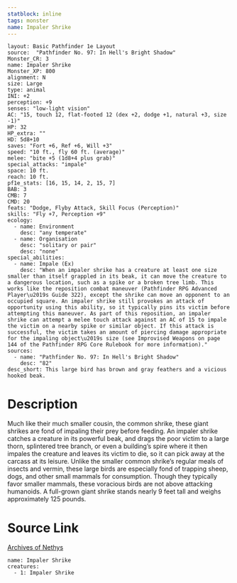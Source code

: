 ```yaml
---
statblock: inline
tags: monster
name: Impaler Shrike
---
```

```statblock
layout: Basic Pathfinder 1e Layout
source:  "Pathfinder No. 97: In Hell's Bright Shadow"
Monster_CR: 3
name: Impaler Shrike
Monster_XP: 800
alignment: N
size: Large
type: animal
INI: +2
perception: +9
senses: "low-light vision"
AC: "15, touch 12, flat-footed 12 (dex +2, dodge +1, natural +3, size -1)"
HP: 32
HP_extra: ""
HD: 5d8+10
saves: "Fort +6, Ref +6, Will +3"
speed: "10 ft., fly 60 ft. (average)"
melee: "bite +5 (1d8+4 plus grab)"
special_attacks: "impale"
space: 10 ft.
reach: 10 ft.
pf1e_stats: [16, 15, 14, 2, 15, 7]
BAB: 3
CMB: 7
CMD: 20
feats: "Dodge, Flyby Attack, Skill Focus (Perception)"
skills: "Fly +7, Perception +9"
ecology:
  - name: Environment
    desc: "any temperate"
  - name: Organisation
    desc: "solitary or pair"
    desc: "none"
special_abilities:
  - name: Impale (Ex)
    desc: "When an impaler shrike has a creature at least one size smaller than itself grappled in its beak, it can move the creature to a dangerous location, such as a spike or a broken tree limb. This works like the reposition combat maneuver (Pathfinder RPG Advanced Player\u2019s Guide 322), except the shrike can move an opponent to an occupied square. An impaler shrike still provokes an attack of opportunity using this ability, so it typically pins its victim before attempting this maneuver. As part of this reposition, an impaler shrike can attempt a melee touch attack against an AC of 15 to impale the victim on a nearby spike or similar object. If this attack is successful, the victim takes an amount of piercing damage appropriate for the impaling object\u2019s size (see Improvised Weapons on page 144 of the Pathfinder RPG Core Rulebook for more information)."
sources:
  - name: "Pathfinder No. 97: In Hell's Bright Shadow"
    desc: "82"
desc_short: This large bird has brown and gray feathers and a vicious hooked beak.
```
# Description
Much like their much smaller cousin, the common shrike, these giant shrikes are fond of impaling their prey before feeding. An impaler shrike catches a creature in its powerful beak, and drags the poor victim to a large thorn, splintered tree branch, or even a building’s spire where it then impales the creature and leaves its victim to die, so it can pick away at the carcass at its leisure. Unlike the smaller common shrike’s regular meals of insects and vermin, these large birds are especially fond of trapping sheep, dogs, and other small mammals for consumption. Though they typically favor smaller mammals, these voracious birds are not above attacking humanoids. A full-grown giant shrike stands nearly 9 feet tall and weighs approximately 125 pounds.
# Source Link
[Archives of Nethys](https://aonprd.com/MonsterDisplay.aspx?ItemName=Impaler%20Shrike)
```encounter-table
name: Impaler Shrike
creatures:
  - 1: Impaler Shrike
```
